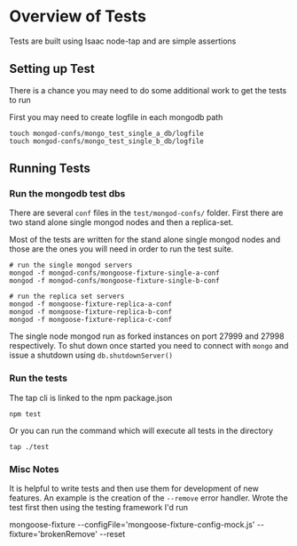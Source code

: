 # Overview of Tests

Tests are built using Isaac node-tap and are simple assertions

## Setting up Test

There is a chance you may need to do some additional work to get the tests to run

First you may need to create logfile in each mongodb path

    touch mongod-confs/mongo_test_single_a_db/logfile
    touch mongod-confs/mongo_test_single_b_db/logfile

## Running Tests

### Run the mongodb test dbs

There are several `conf` files in the `test/mongod-confs/` folder.  First there are two stand alone single mongod nodes and then a replica-set.

Most of the tests are written for the stand alone single mongod nodes and those are the ones you will need in order to run the test suite.

    # run the single mongod servers
    mongod -f mongod-confs/mongoose-fixture-single-a-conf
    mongod -f mongod-confs/mongoose-fixture-single-b-conf

    # run the replica set servers
    mongod -f mongoose-fixture-replica-a-conf
    mongod -f mongoose-fixture-replica-b-conf
    mongod -f mongoose-fixture-replica-c-conf

The single node mongod run as forked instances on port 27999 and 27998 respectively.  To shut down once started you need to connect with `mongo`
and issue a shutdown using `db.shutdownServer()`

### Run the tests

The tap cli is linked to the npm package.json

    npm test

Or you can run the command which will execute all tests in the directory

    tap ./test

### Misc Notes

It is helpful to write tests and then use them for development of new features.  An example is the creation of the `--remove` error handler.  Wrote the test first then using the testing framework I'd run

   mongoose-fixture --configFile='mongoose-fixture-config-mock.js' --fixture='brokenRemove' --reset
